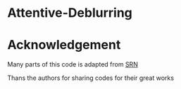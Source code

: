 # Attentive-Deblurring

# Acknowledgement
Many parts of this code is adapted from [SRN](https://github.com/jiangsutx/SRN-Deblur)

Thans the authors for sharing codes for their great works
